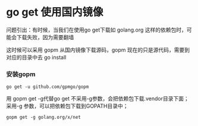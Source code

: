 # go get 使用国内镜像

问题引出：有时候，当我们在使用go get下载如 golang.org 这样的依赖包时，可能会下载失败，因为需要翻墙

这时候可以采用 gopm 从国内镜像下载源码，gopm 现在的只是源代码，需要到对应的目录中去 go install

### 安装gopm
```shell
go get -u github.com/gpmgo/gopm
```

用 gopm get -g代替go get
不采用-g参数，会把依赖包下载.vendor目录下面； 
采用-g 参数，可以把依赖包下载到GOPATH目录中；
```shell
gopm get -g golang.org/x/net
```